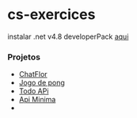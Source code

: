 # cs-exercices
instalar .net v4.8 developerPack
[aqui](https://dotnet.microsoft.com/en-us/download/visual-studio-sdks?utm_source=getdotnetsdk&utm_medium=referral)

### Projetos
- [ChatFlor](https://github.com/ThiagodePaulaSouza/APS_5-semestre)
- [Jogo de pong](https://github.com/ThiagodePaulaSouza/Pong-CS)
- [Todo APi](https://github.com/ThiagodePaulaSouza/learning-csharp/tree/main/TodoApi)
- [Api Minima](https://github.com/ThiagodePaulaSouza/learning-csharp/tree/main/minimal-api-desenvolvedor-io)
- 
